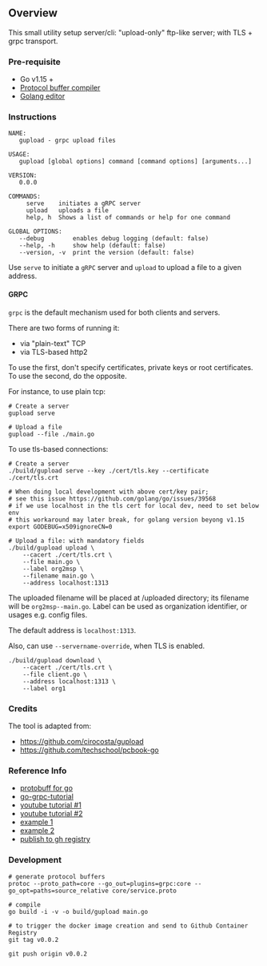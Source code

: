 ## Overview
This small utility setup server/cli: "upload-only" ftp-like server; with TLS + grpc transport.

### Pre-requisite
- Go v1.15 +
- [Protocol buffer compiler](https://grpc.io/docs/languages/go/quickstart/)
- [Golang editor](https://jaxenter.com/top-5-ides-go-146348.html)

### Instructions
```text
NAME:
   gupload - grpc upload files

USAGE:
   gupload [global options] command [command options] [arguments...]

VERSION:
   0.0.0

COMMANDS:
     serve    initiates a gRPC server
     upload   uploads a file
     help, h  Shows a list of commands or help for one command

GLOBAL OPTIONS:
   --debug        enables debug logging (default: false)
   --help, -h     show help (default: false)
   --version, -v  print the version (default: false)
```

Use `serve` to initiate a `gRPC` server and `upload` to upload a file to a given address.

#### GRPC

`grpc` is the default mechanism used for both clients and servers.

There are two forms of running it:

- via "plain-text" TCP
- via TLS-based http2

To use the first, don't specify certificates, private keys or root certificates. To use the second, do the opposite.

For instance, to use plain tcp:

```
# Create a server
gupload serve

# Upload a file
gupload --file ./main.go
```

To use tls-based connections:

```shell script
# Create a server
./build/gupload serve --key ./cert/tls.key --certificate ./cert/tls.crt

# When doing local development with above cert/key pair;
# see this issue https://github.com/golang/go/issues/39568
# if we use localhost in the tls cert for local dev, need to set below env
# this workaround may later break, for golang version beyong v1.15
export GODEBUG=x509ignoreCN=0

# Upload a file: with mandatory fields
./build/gupload upload \
    --cacert ./cert/tls.crt \
    --file main.go \
    --label org2msp \
    --filename main.go \
    --address localhost:1313
```
The uploaded filename will be placed at /uploaded directory; its filename will be `org2msp--main.go`. Label can
be used as organization identifier, or usages e.g. config files.

The default address is `localhost:1313`.

Also, can use `--servername-override`, when TLS is enabled.

```shell script
./build/gupload download \
    --cacert ./cert/tls.crt \
    --file client.go \
    --address localhost:1313 \
    --label org1
```

### Credits
The tool is adapted from:
- https://github.com/cirocosta/gupload
- https://github.com/techschool/pcbook-go

### Reference Info
- [protobuff for go](https://developers.google.com/protocol-buffers/docs/gotutorial)
- [go-grpc-tutorial](https://tutorialedge.net/golang/go-grpc-beginners-tutorial/)
- [youtube tutorial #1](https://www.youtube.com/watch?v=BdzYdN_Zd9Q)
- [youtube tutorial #2](https://www.youtube.com/watch?v=i2p0Snwk4gc)
- [example 1](https://gitlab.com/pantomath-io/demo-grpc)
- [example 2](https://medium.com/pantomath/how-we-use-grpc-to-build-a-client-server-system-in-go-dd20045fa1c2)
- [publish to gh registry](https://github.com/actions/starter-workflows/blob/main/ci/docker-publish.yml)

### Development
```shell script
# generate protocol buffers
protoc --proto_path=core --go_out=plugins=grpc:core --go_opt=paths=source_relative core/service.proto

# compile
go build -i -v -o build/gupload main.go

# to trigger the docker image creation and send to Github Container Registry
git tag v0.0.2

git push origin v0.0.2
```
